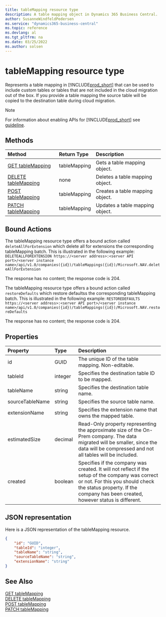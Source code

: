 ```yaml
---
title: tableMapping resource type
description: A table mapping object in Dynamics 365 Business Central.
author: SusanneWindfeldPedersen
ms.service: "dynamics365-business-central"
ms.topic: reference
ms.devlang: al
ms.tgt_pltfrm: na
ms.date: 03/25/2022
ms.author: solsen
---
```


# tableMapping resource type

<!-- START>DO_NOT_EDIT -->
<!-- IMPORTANT:Do not edit any of the content between here and the END>DO_NOT_EDIT. -->
Represents a table mapping in [!INCLUDE[prod_short](../../../includes/prod_short.md)] that can be used to include custom tables or tables that are not included in the cloud migration out of the box. If you provide a table mapping the source table will be copied to the destination table during cloud migration.

> [!NOTE]
> For information about enabling APIs for [!INCLUDE[prod_short](../../../includes/prod_short.md)] see [guideline](../../../api-reference/v2.0/endpoints-apis-for-dynamics.md).

## Methods

| Method | Return Type|Description |
|:--------------------|:-----------|:-------------------------|
|[GET tableMapping](../api/dynamics_tablemapping_get.md)|tableMapping|Gets a table mapping object.|
|[DELETE tableMapping](../api/dynamics_tablemapping_delete.md)|none|Deletes a table mapping object.|
|[POST tableMapping](../api/dynamics_tablemapping_create.md)|tableMapping|Creates a table mapping object.|
|[PATCH tableMapping](../api/dynamics_tablemapping_update.md)|tableMapping|Updates a table mapping object.|

## Bound Actions

The tableMapping resource type offers a bound action called `deleteAllForExtension` which delete all for extensions the corresponding tableMapping batch.
This is illustrated in the following example:
`DELETEALLFOREXTENSION https://<server address>:<server API port>/<server instance name>/api/v1.0/companies({id})/tableMappings({id})/Microsoft.NAV.deleteAllForExtension`

The response has no content; the response code is 204.

The tableMapping resource type offers a bound action called `restoreDefaults` which restore defaultss the corresponding tableMapping batch.
This is illustrated in the following example:
`RESTOREDEFAULTS https://<server address>:<server API port>/<server instance name>/api/v1.0/companies({id})/tableMappings({id})/Microsoft.NAV.restoreDefaults`

The response has no content; the response code is 204.


## Properties

| Property           | Type   |Description     |
|:-------------------|:-------|:---------------|
|id|GUID|The unique ID of the table mapping. Non-editable.|
|tableId|integer|Specifies the destination table ID to be mapped.|
|tableName|string|Specifies the destination table name.|
|sourceTableName|string|Specifies the source table name.|
|extensionName|string|Specifies the extension name that owns the mapped table.|
|estimatedSize|decimal|Read-Only property representing the approximate size of the On-Prem company. The data migrated will be smaller, since the data will be compressed and not all tables will be included.|
|created|boolean|Specifies if the company was created. It will not reflect if the setup of the company was correct or not. For this you should check the status property. If the company has been created, however status is different.|


## JSON representation

Here is a JSON representation of the tableMapping resource.


```json
{
    "id": "GUID",
    "tableId": "integer",
    "tableName": "string",
    "sourceTableName": "string",
    "extensionName": "string"
}
```
<!-- IMPORTANT: END>DO_NOT_EDIT -->

## See Also
[GET tableMapping](../api/dynamics_tablemapping_get.md)  
[DELETE tableMapping](../api/dynamics_tablemapping_delete.md)  
[POST tableMapping](../api/dynamics_tablemapping_create.md)  
[PATCH tableMapping](../api/dynamics_tablemapping_update.md)
